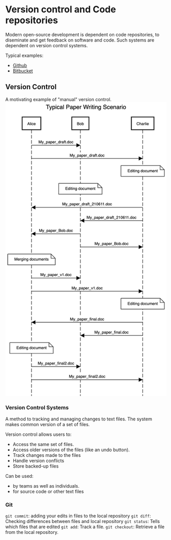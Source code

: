 # Version control and Code repositories

Modern open-source development is dependent on code repositories, to 
diseminate and get feedback on software and code. Such systems are dependent on version control systems.

Typical examples: 

* [Github](github.com)
* [Bitbucket](bitbucket.com)


## Version Control

A motivating example of "manual" version control.
![](img/paper.png)



### Version Control Systems

A method to tracking and managing changes to text files. The system makes common version of a set of files. 

Version control allows users to:
* Access the same set of files.
* Access older versions of the files (like an undo button).
* Track changes made to the files
* Handle version conflicts
* Store backed-up files


Can be used:
* by teams as well as individuals.
* for source code or other text files

### Git

`git commit`: adding your edits in files to the local repository
`git diff`: Checking differences between files and local repository
`git status`: Tells which files that are edited
`git add`: Track a file.
`git checkout`: Retrieve a file from the local repository.



